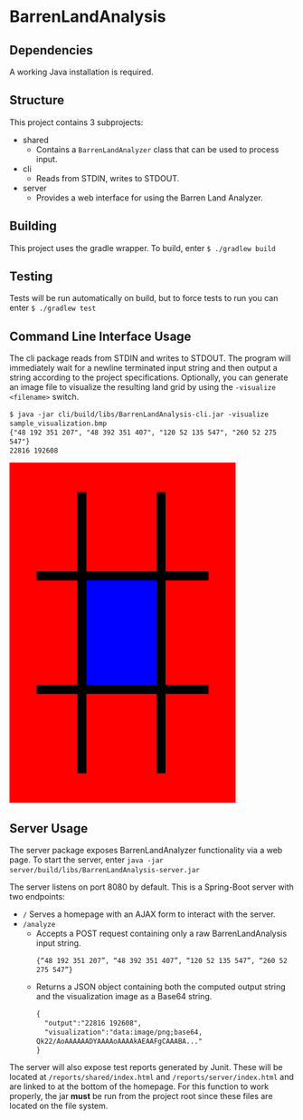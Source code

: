 # BarrenLandAnalysis

## Dependencies
A working Java installation is required.

## Structure
This project contains 3 subprojects:
- shared
  - Contains a `BarrenLandAnalyzer` class that can be used to process input.
- cli
  - Reads from STDIN, writes to STDOUT.
- server
  - Provides a web interface for using the Barren Land Analyzer.

## Building
This project uses the gradle wrapper. To build, enter `$ ./gradlew build`

## Testing
Tests will be run automatically on build, but to force tests to run you can enter `$ ./gradlew test`

## Command Line Interface Usage
The cli package reads from STDIN and writes to STDOUT. The program will immediately wait for a newline terminated input string and then output a string according to the project specifications. Optionally, you can generate an image file to visualize the resulting land grid by using the `-visualize <filename>` switch.

```
$ java -jar cli/build/libs/BarrenLandAnalysis-cli.jar -visualize sample_visualization.bmp
{"48 192 351 207", "48 392 351 407", "120 52 135 547", "260 52 275 547"}
22816 192608
```

![Visualization](https://github.com/SlimeQ/BarrenLandAnalysis/blob/master/sample_visualization.bmp)

## Server Usage
The server package exposes BarrenLandAnalyzer functionality via a web page. To start the server, enter `java -jar server/build/libs/BarrenLandAnalysis-server.jar`

The server listens on port 8080 by default. This is a Spring-Boot server with two endpoints:

- `/` Serves a homepage with an AJAX form to interact with the server.
- `/analyze`
  - Accepts a POST request containing only a raw BarrenLandAnalysis input string.
    ```
    {“48 192 351 207”, “48 392 351 407”, “120 52 135 547”, “260 52 275 547”}
    ```
  - Returns a JSON object containing both the computed output string and the visualization image as a Base64 string.
    ```
    {
      "output":"22816 192608",
      "visualization":"data:image/png;base64, Qk22/AoAAAAAADYAAAAoAAAAkAEAAFgCAAABA..."
    }
    ```
    
 The server will also expose test reports generated by Junit. These will be located at `/reports/shared/index.html` and `/reports/server/index.html` and are linked to at the bottom of the homepage. For this function to work properly, the jar **must** be run from the project root since these files are located on the file system.
